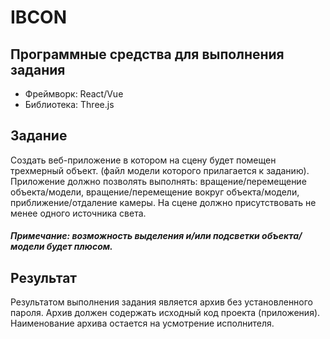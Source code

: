 # IBCON


## Программные средства для выполнения задания
- Фреймворк: React/Vue
- Библиотека: Three.js

## Задание
Создать веб-приложение в котором на сцену будет помещен трехмерный объект. (файл модели которого прилагается к заданию). Приложение должно позволять выполнять: вращение/перемещение объекта/модели, вращение/перемещение вокруг объекта/модели, приближение/отдаление камеры. На сцене должно присутствовать не менее одного источника света.

##### Примечание: возможность выделения и/или подсветки объекта/модели будет плюсом.

## Результат
Результатом выполнения задания является архив без установленного пароля. Архив должен содержать исходный код проекта (приложения).
Наименование архива остается на усмотрение исполнителя.
